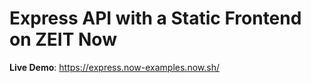 # Express API with a Static Frontend on ZEIT Now

**Live Demo**: https://express.now-examples.now.sh/

